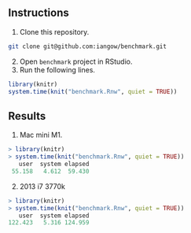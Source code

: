 ## Instructions 

1. Clone this repository.
```bash
git clone git@github.com:iangow/benchmark.git
```
2. Open `benchmark` project in RStudio. 
3. Run the following lines.

```r
library(knitr)
system.time(knit("benchmark.Rnw", quiet = TRUE))
```

## Results

1. Mac mini M1.

```r
> library(knitr)
> system.time(knit("benchmark.Rnw", quiet = TRUE))
   user  system elapsed 
 55.158   4.612  59.430 
```

2. 2013 i7 3770k

```r
> library(knitr)
> system.time(knit("benchmark.Rnw", quiet = TRUE))
   user  system elapsed 
122.423   5.316 124.959 
```
